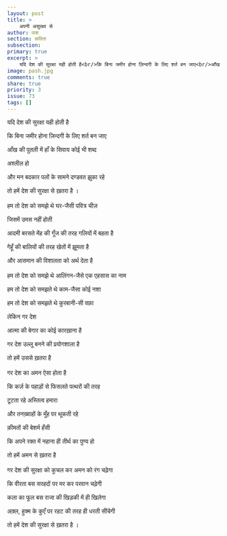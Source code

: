 ```yaml
---
layout: post
title: >
    अपनी असुरक्षा से
author: पाश
section: कविता
subsection:
primary: true
excerpt: >
    यदि देश की सुरक्षा यही होती है<br/>कि बिना जमीर होना ज़िन्दगी के लिए शर्त बन जाए<br/>आँख की पुतली में हाँ के सिवाय कोई भी शब्द<br/>अश्लील हो<br/>और मन बदकार पलों के सामने दण्डवत झुका रहे<br/>तो हमें देश की सुरक्षा से ख़तरा है ।
image: pash.jpg
comments: true
share: true
priority: 3
issue: 73
tags: []
---
```


यदि देश की सुरक्षा यही होती है

कि बिना जमीर होना ज़िन्दगी के लिए शर्त बन जाए

आँख की पुतली में हाँ के सिवाय कोई भी शब्द

अश्लील हो

और मन बदकार पलों के सामने दण्डवत झुका रहे

तो हमें देश की सुरक्षा से ख़तरा है ।
<br/><br/>
हम तो देश को समझे थे घर-जैसी पवित्र चीज़

जिसमें उमस नहीं होती

आदमी बरसते मेंह की गूँज की तरह गलियों में बहता है

गेहूँ की बालियों की तरह खेतों में झूमता है

और आसमान की विशालता को अर्थ देता है
<br/><br/>
हम तो देश को समझे थे आलिंगन-जैसे एक एहसास का नाम

हम तो देश को समझते थे काम-जैसा कोई नशा

हम तो देश को समझते थे कुरबानी-सी वफ़ा

लेकिन गर देश

आत्मा की बेगार का कोई कारख़ाना है

गर देश उल्लू बनने की प्रयोगशाला है

तो हमें उससे ख़तरा है
<br/><br/>
गर देश का अमन ऐसा होता है

कि कर्ज़ के पहाड़ों से फिसलते पत्थरों की तरह

टूटता रहे अस्तित्व हमारा

और तनख़्वाहों के मुँह पर थूकती रहे

क़ीमतों की बेशर्म हँसी

कि अपने रक्त में नहाना ही तीर्थ का पुण्य हो

तो हमें अमन से ख़तरा है
<br/><br/>
गर देश की सुरक्षा को कुचल कर अमन को रंग चढ़ेगा

कि वीरता बस सरहदों पर मर कर परवान चढ़ेगी

कला का फूल बस राजा की खिड़की में ही खिलेगा

अक़्ल, हुक्म के कुएँ पर रहट की तरह ही धरती सींचेगी

तो हमें देश की सुरक्षा से ख़तरा है ।